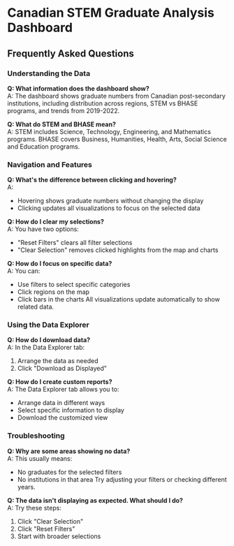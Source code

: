 # Canadian STEM Graduate Analysis Dashboard
## Frequently Asked Questions

### Understanding the Data

**Q: What information does the dashboard show?**  
A: The dashboard shows graduate numbers from Canadian post-secondary institutions, including distribution across regions, STEM vs BHASE programs, and trends from 2019-2022.

**Q: What do STEM and BHASE mean?**  
A: STEM includes Science, Technology, Engineering, and Mathematics programs. BHASE covers Business, Humanities, Health, Arts, Social Science and Education programs.

### Navigation and Features

**Q: What's the difference between clicking and hovering?**  
A: 
- Hovering shows graduate numbers without changing the display
- Clicking updates all visualizations to focus on the selected data

**Q: How do I clear my selections?**  
A: You have two options:
- "Reset Filters" clears all filter selections
- "Clear Selection" removes clicked highlights from the map and charts

**Q: How do I focus on specific data?**  
A: You can:
- Use filters to select specific categories
- Click regions on the map
- Click bars in the charts
All visualizations update automatically to show related data.

### Using the Data Explorer

**Q: How do I download data?**  
A: In the Data Explorer tab:
1. Arrange the data as needed
2. Click "Download as Displayed"

**Q: How do I create custom reports?**  
A: The Data Explorer tab allows you to:
- Arrange data in different ways
- Select specific information to display
- Download the customized view

### Troubleshooting

**Q: Why are some areas showing no data?**  
A: This usually means:
- No graduates for the selected filters
- No institutions in that area
Try adjusting your filters or checking different years.

**Q: The data isn't displaying as expected. What should I do?**  
A: Try these steps:
1. Click "Clear Selection"
2. Click "Reset Filters"
3. Start with broader selections